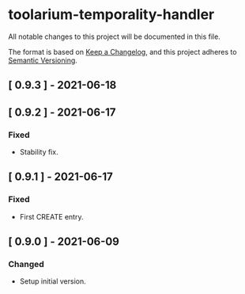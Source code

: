 # toolarium-temporality-handler

All notable changes to this project will be documented in this file.

The format is based on [Keep a Changelog](https://keepachangelog.com/en/1.0.0/),
and this project adheres to [Semantic Versioning](https://semver.org/spec/v2.0.0.html).

## [ 0.9.3 ] - 2021-06-18

## [ 0.9.2 ] - 2021-06-17
### Fixed
- Stability fix.

## [ 0.9.1 ] - 2021-06-17
### Fixed
- First CREATE entry.

## [ 0.9.0 ] - 2021-06-09
### Changed
- Setup initial version.
